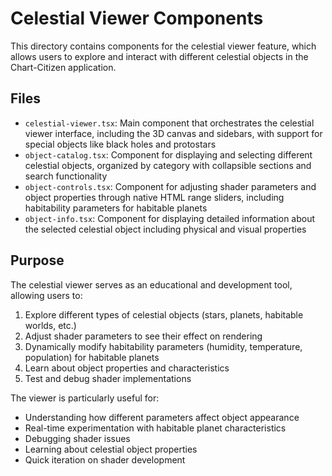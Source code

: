 # Celestial Viewer Components

This directory contains components for the celestial viewer feature, which allows users to explore and interact with different celestial objects in the Chart-Citizen application.

## Files

- `celestial-viewer.tsx`: Main component that orchestrates the celestial viewer interface, including the 3D canvas and sidebars, with support for special objects like black holes and protostars
- `object-catalog.tsx`: Component for displaying and selecting different celestial objects, organized by category with collapsible sections and search functionality
- `object-controls.tsx`: Component for adjusting shader parameters and object properties through native HTML range sliders, including habitability parameters for habitable planets
- `object-info.tsx`: Component for displaying detailed information about the selected celestial object including physical and visual properties

## Purpose

The celestial viewer serves as an educational and development tool, allowing users to:
1. Explore different types of celestial objects (stars, planets, habitable worlds, etc.)
2. Adjust shader parameters to see their effect on rendering
3. Dynamically modify habitability parameters (humidity, temperature, population) for habitable planets
4. Learn about object properties and characteristics
5. Test and debug shader implementations

The viewer is particularly useful for:
- Understanding how different parameters affect object appearance
- Real-time experimentation with habitable planet characteristics
- Debugging shader issues
- Learning about celestial object properties
- Quick iteration on shader development 